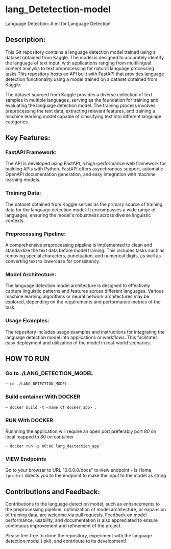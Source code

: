 # lang_Detetection-model
Language Detection: A ml for Language Detection

## Description:
This Git repository contains a language detection model trained using a dataset obtained from Kaggle. The model is designed to accurately identify the language of text input, with applications ranging from multilingual content analysis to text preprocessing for natural language processing tasks.This repository hosts an API built with FastAPI that provides language detection functionality using a model trained on a dataset obtained from Kaggle. 

The dataset sourced from Kaggle provides a diverse collection of text samples in multiple languages, serving as the foundation for training and evaluating the language detection model. The training process involves preprocessing the text data, extracting relevant features, and training a machine learning model capable of classifying text into different language categories.

## Key Features:

   ### FastAPI Framework: 
   The API is developed using FastAPI, a high-performance web framework for building APIs with Python. FastAPI offers asynchronous support, automatic OpenAPI documentation generation, and easy integration with machine learning models.

   ### Training Data: 
   The dataset obtained from Kaggle serves as the primary source of training data for the language detection model. It encompasses a wide range of languages, ensuring the model's robustness across diverse linguistic contexts.

   ### Preprocessing Pipeline: 
   A comprehensive preprocessing pipeline is implemented to clean and standardize the text data before model training. This includes tasks such as removing special characters, punctuation, and numerical digits, as well as converting text to lowercase for consistency.

   ### Model Architecture: 
   The language detection model architecture is designed to effectively capture linguistic patterns and features across different languages. Various machine learning algorithms or neural network architectures may be explored, depending on the requirements and performance metrics of the task.

   ### Usage Examples: 
   The repository includes usage examples and instructions for integrating the language detection model into applications or workflows. This facilitates easy deployment and utilization of the model in real-world scenarios.


## HOW TO RUN

### Go to ./LANG_DETECTION_MODEL
```shell
~ cd ./LANG_DETECTION_MODEL
```

### Build container With DOCKER
```shell
~ docker build -t <name of docker app> .
```

### RUN With DOCKER
Runnning the application will require an open port preferably port 80 on local mapped to 80 on container
```shell
~ docker run -p 80:80 lang_dectection_app 
```
### VIEW Endpoints
Go to your browser to URL "0.0.0.0/docs" to view endpoint
`/` is Home, `/predict` directs you to the endpoint to make the input to the model as string



## Contributions and Feedback:
Contributions to the language detection model, such as enhancements to the preprocessing pipeline, optimization of model architecture, or expansion of training data, are welcome via pull requests. Feedback on model performance, usability, and documentation is also appreciated to ensure continuous improvement and refinement of the project.


Please feel free to clone the repository, experiment with the language detection model (.pkl), and contribute to its development!
